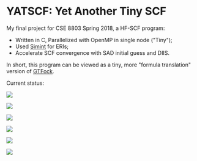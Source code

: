 # YATSCF: Yet Another Tiny SCF

My final project for CSE 8803 Spring 2018, a HF-SCF program:

* Written in C, Parallelized with OpenMP in single node ("Tiny");
* Used [Simint](https://github.com/simint-chem/simint-generator) for ERIs;
* Accelerate SCF convergence with SAD initial guess and DIIS.

In short, this program can be viewed as a tiny, more "formula translation" version of [GTFock](https://github.com/gtfock-chem/gtfock).

Current status:

![](https://img.shields.io/badge/Same%20conv.%20energy%20as%20GTFock-yes-brightgreen.svg)

![](https://img.shields.io/badge/SAD%20initial%20guess-yes-brightgreen.svg)

![](https://img.shields.io/badge/DIIS%20acceleration-problematic-yellow.svg)

![](https://img.shields.io/badge/ERI%20batching-not%20ready-red.svg)

![](https://img.shields.io/badge/OpenMP%20parallelization-not%20ready-red.svg)

![](https://img.shields.io/badge/Fock%20accum.%20opt.-not%20ready-red.svg)